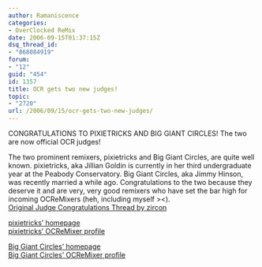```yaml
---
author: Ramaniscence
categories:
- OverClocked ReMix
date: 2006-09-15T01:37:15Z
dsq_thread_id:
- "868084919"
forum:
- "12"
guid: "454"
id: 1357
title: OCR gets two new judges!
topic:
- "2720"
url: /2006/09/15/ocr-gets-two-new-judges/
---
```


CONGRATULATIONS TO PIXIETRICKS AND BIG GIANT CIRCLES! The two are now official OCR judges!
  
The two prominent remixers, pixietricks and Big Giant Circles, are quite well known. pixietricks, aka Jillian Goldin is currently in her third undergraduate year at the Peabody Conservatory. Big Giant Circles, aka Jimmy Hinson, was recently married a while ago. Congratulations to the two because they deserve it and are very, very good remixers who have set the bar high for incoming OCReMixers (heh, including myself ><).   
<a href="http://www.ocremix.org/phpBB2/viewtopic.php?t=91254" target="_blank">Original Judge Congratulations Thread by zircon</a>

<a href="http://www.fayhaven.com/" target="_blank">pixietricks&#8217; homepage</a>  
<a href="http://www.ocremix.org/remixer/pixietricks/" target="_blank">pixietricks&#8217; OCReMixer profile</a>

<a href="http://www.biggiantcircles.com/" target="_blank">Big Giant Circles&#8217; homepage</a>  
<a href="http://www.ocremix.org/remixer/biggiantcircles/" target="_blank">Big Giant Circles&#8217; OCReMixer profile</a>